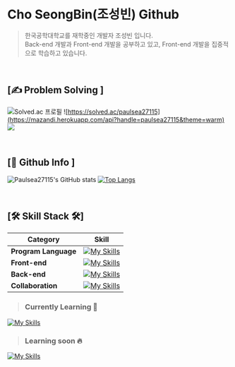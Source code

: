 # Cho SeongBin(조성빈) Github 
> 한국공학대학교를 재학중인 개발자 조성빈 입니다. <br>
Back-end 개발과 Front-end 개발을 공부하고 있고, Front-end 개발을 집중적으로 학습하고 있습니다.

<br>

<!-- ![sk01](https://github.com/paulsea27115/ReactStudy/assets/92620088/b940556e-ae02-4680-8bcc-ba9e40138bb0) -->

<!-- <div align="center">

[![Hits](https://hits.seeyoufarm.com/api/count/incr/badge.svg?url=https%3A%2F%2Fgithub.com%2Fpaulsea27115&count_bg=%2379C83D&title_bg=%23555555&icon=&icon_color=%23E7E7E7&title=hits&edge_flat=false)](https://hits.seeyoufarm.com)

</div>
<br>
-->

## [✍ Problem Solving ]


![Solved.ac 프로필](http://mazassumnida.wtf/api/v2/generate_badge?boj=paulsea27115) ![https://solved.ac/paulsea27115](https://mazandi.herokuapp.com/api?handle=paulsea27115&theme=warm)
<a href="https://solved.ac/profile/paulsea27115"><img src="https://github-readme-solvedac-hyp3rflow.vercel.app/api/?handle=paulsea27115"></a><br>

<br>

## [📄 Github Info ]
![Paulsea27115's GitHub stats](https://github-readme-stats.vercel.app/api?username=paulsea27115&theme=radical&show_icons=true)
[![Top Langs](https://github-readme-stats.vercel.app/api/top-langs/?username=paulsea27115&langs_count=8&layout=compact&theme=dark)](https://github.com/paulsea27115)

<br>

## [🛠 Skill Stack 🛠]

|Category|Skill|
|---|---|
|__Program Language__|[![My Skills](https://skillicons.dev/icons?i=python,cpp)](https://skillicons.dev)|
|__Front-end__|[![My Skills](https://skillicons.dev/icons?i=html,css,js,ts,react,nextjs)](https://skillicons.dev)|
|__Back-end__|[![My Skills](https://skillicons.dev/icons?i=nodejs,expressjs)](https://skillicons.dev)|
|__Collaboration__|[![My Skills](https://skillicons.dev/icons?i=github)](https://skillicons.dev)|

> ### Currently Learning 🌊
[![My Skills](https://skillicons.dev/icons?i=nextjs)](https://skillicons.dev)

> ### Learning soon 🔥
[![My Skills](https://skillicons.dev/icons?i=fastapi,nestjs)](https://skillicons.dev)


<!--
**paulsea27115/paulsea27115** is a ✨ _special_ ✨ repository because its `README.md` (this file) appears on your GitHub profile.

Here are some ideas to get you started:

- 🔭 I’m currently working on ...
- 🌱 I’m currently learning ...
- 👯 I’m looking to collaborate on ...
- 🤔 I’m looking for help with ...
- 💬 Ask me about ...
- 📫 How to reach me: ...
- 😄 Pronouns: ...
- ⚡ Fun fact: ...
-->
